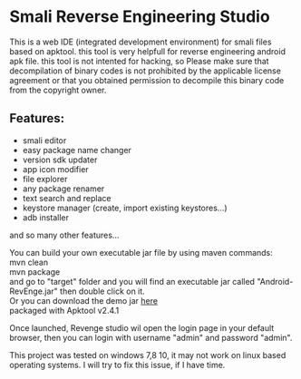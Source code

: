 # Smali Reverse Engineering Studio
This is a web IDE (integrated development environment) for smali files based on apktool.
this tool is very helpfull for reverse engineering android apk file.
this tool is not intented for hacking, so Please make sure that decompilation of binary codes
 is not prohibited by the applicable license agreement or that you obtained permission to 
decompile this binary code from the copyright owner.


Features:
---------

- smali editor
- easy package name changer
- version sdk updater
- app icon modifier
- file explorer
- any package renamer
- text search and replace
- keystore manager (create, import existing keystores...)
- adb installer

and so many other features...

You can build your own executable jar file by using maven commands:<br/>
mvn clean<br/>
mvn package <br/>
and go to "target" folder and you will find an executable jar called "Android-RevEnge.jar" then double click on it.<br/>
Or you can download the demo jar [here](http://www.mediafire.com/file/3i804dgusa5hph4/Android-RevEnge.jar/file)<br/> packaged with Apktool v2.4.1

Once launched, Revenge studio wil open the login page in your default browser, then you can login with username "admin" and password "admin".<br/>

This project was tested on windows 7,8 10, it may not work on linux based operating systems. I will try to fix this issue, if I have time.
